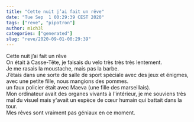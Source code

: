 ```yaml
---
title: "Cette nuit j’ai fait un rêve"
date: "Tue Sep  1 00:29:39 CEST 2020"
tags: ["reve", "pipotron"]
author: m1ch3l
categories: ["generated"]
slug: "reve/2020-09-01-00:29:39"
---
```


Cette nuit j’ai fait un rêve<br>
On était à Casse-Tête, je faisais du velo très très très lentement.<br>
Je me rasais la moustache, mais pas la barbe.<br>
J’étais dans une sorte de salle de sport spéciale avec des jeux et énigmes, avec une petite fille, nous mangions des pommes.<br>
un faux policier était avec Maeva (une fille des marseillais).<br>
Mon ordinateur avait des organes vivants à l'intérieur, je me souviens très mal du visuel mais y'avait un espèce de cœur humain qui battait dans la tour.<br>
Mes rêves sont vraiment pas géniaux en ce moment.<br>
